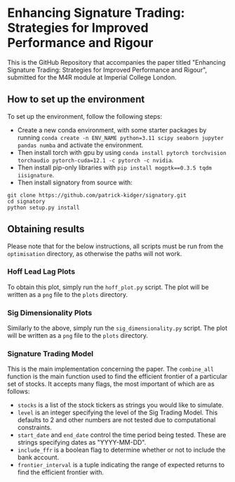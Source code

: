 # Enhancing Signature Trading: Strategies for Improved Performance and Rigour

This is the GitHub Repository that accompanies the paper titled "Enhancing Signature Trading: Strategies for Improved Performance and Rigour", submitted for the M4R module at Imperial College London.

## How to set up the environment

To set up the environment, follow the following steps:
- Create a new conda environment, with some starter packages by running `conda create -n ENV_NAME python=3.11 scipy seaborn jupyter pandas numba` and activate the environment.
- Then install torch with gpu by using `conda install pytorch torchvision torchaudio pytorch-cuda=12.1 -c pytorch -c nvidia`.
- Then install pip-only libraries with `pip install mogptk==0.3.5 tqdm iisignature`.
- Then install signatory from source with:

```
git clone https://github.com/patrick-kidger/signatory.git
cd signatory
python setup.py install
```

## Obtaining results

Please note that for the below instructions, all scripts must be run from the `optimisation` directory, as otherwise the paths will not work.

### Hoff Lead Lag Plots

To obtain this plot, simply run the `hoff_plot.py` script. The plot will be written as a `png` file to the `plots` directory.

### Sig Dimensionality Plots

Similarly to the above, simply run the `sig_dimensionality.py` script. The plot will be written as a `png` file to the `plots` directory.

### Signature Trading Model

This is the main implementation concerning the paper. The `combine_all` function is the main function used to find the efficient frontier of a particular set of stocks. It accepts many flags, the most important of which are as follows:
- `stocks` is a list of the stock tickers as strings you would like to simulate.
- `level` is an integer specifying the level of the Sig Trading Model. This defaults to 2 and other numbers are not tested due to computational constraints.
- `start_date` and `end_date` control the time period being tested. These are strings specifying dates as "YYYY-MM-DD".
- `include_ffr` is a boolean flag to determine whether or not to include the bank account.
- `frontier_interval` is a tuple indicating the range of expected returns to find the efficient frontier with.
